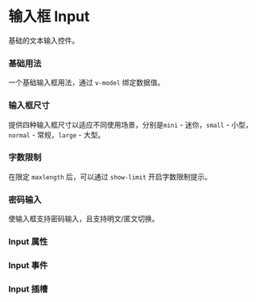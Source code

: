 <script setup lang="ts">
  import props from "../example/input/props.ts";
  import events from "../example/input/events.ts";
  import slots from "../example/input/slots.ts";
</script>

# 输入框 Input

基础的文本输入控件。

### 基础用法

一个基础输入框用法，通过 `v-model` 绑定数据值。
<demo-block src="example/input/basic"></demo-block>

### 输入框尺寸

提供四种输入框尺寸以适应不同使用场景，分别是`mini` - 迷你，`small` - 小型，`normal` - 常规，`large` - 大型。
<demo-block src="example/input/size"></demo-block>

### 字数限制

在限定 `maxlength` 后，可以通过 `show-limit` 开启字数限制提示。
<demo-block src="example/input/limit"></demo-block>

### 密码输入

使输入框支持密码输入，且支持明文/匿文切换。
<demo-block src="example/input/password"></demo-block>

### Input 属性

<table-block type="props" :data="props"></table-block>

### Input 事件

<table-block type="events" :data="events"></table-block>

### Input 插槽

<table-block type="slots" :data="slots"></table-block>
